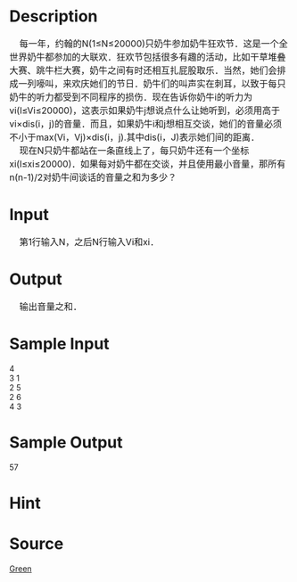 
# Description

<div class="content"><div><span style="font-size: medium">    每一年，约翰的N(1≤N≤20000)只奶牛参加奶牛狂欢节．这是一个全世界奶牛都参加的大联欢．狂欢节包括很多有趣的活动，比如干草堆叠大赛、跳牛栏大赛，奶牛之间有时还相互扎屁股取乐．当然，她们会排成一列嚎叫，来欢庆她们的节日．奶牛们的叫声实在刺耳，以致于每只奶牛的听力都受到不同程序的损伤．现在告诉你奶牛i的听力为vi(l≤Vi≤20000)，这表示如果奶牛j想说点什么让她听到，必须用高于vi×dis(i，j)的音量．而且，如果奶牛i和j想相互交谈，她们的音量必须不小于max(Vi，Vj)×dis(i，j).其中dis(i，J)表示她们间的距离．</span></div>
<div><span style="font-size: medium">    现在N只奶牛都站在一条直线上了，每只奶牛还有一个坐标xi(l≤xi≤20000)．如果每对奶牛都在交谈，并且使用最小音量，那所有n(n-1)/2对奶牛间谈话的音量之和为多少？</span></div></div>

# Input

<div class="content"><div><span style="font-size: medium">    第1行输入N，之后N行输入Vi和xi．</span></div></div>

# Output

<div class="content"><div><span style="font-size: medium">    输出音量之和．</span></div></div>

# Sample Input

<div class="content"><span class="sampledata">4<br/>
3  1<br/>
2  5<br/>
2  6<br/>
4  3<br/>
</span></div>

# Sample Output

<div class="content"><span class="sampledata">57<br/>
</span></div>

# Hint

<div class="content"><p></p></div>

# Source

<div class="content"><p><a href="problemset.php?search=Green">Green</a></p></div>

